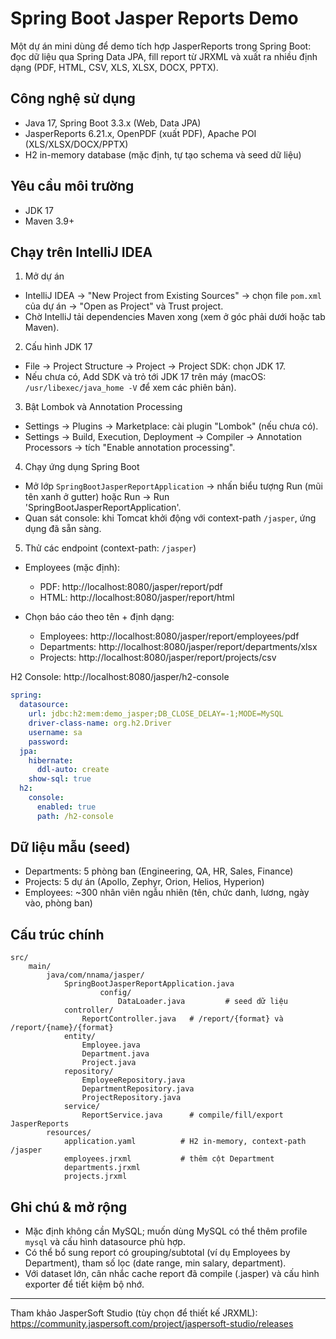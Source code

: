 # Spring Boot Jasper Reports Demo

Một dự án mini dùng để demo tích hợp JasperReports trong Spring Boot: đọc dữ liệu qua Spring Data JPA, fill report từ JRXML và xuất ra nhiều định dạng (PDF, HTML, CSV, XLS, XLSX, DOCX, PPTX).

## Công nghệ sử dụng
- Java 17, Spring Boot 3.3.x (Web, Data JPA)
- JasperReports 6.21.x, OpenPDF (xuất PDF), Apache POI (XLS/XLSX/DOCX/PPTX)
- H2 in-memory database (mặc định, tự tạo schema và seed dữ liệu)

## Yêu cầu môi trường
- JDK 17
- Maven 3.9+

## Chạy trên IntelliJ IDEA
1) Mở dự án
- IntelliJ IDEA → "New Project from Existing Sources" → chọn file `pom.xml` của dự án → "Open as Project" và Trust project.
- Chờ IntelliJ tải dependencies Maven xong (xem ở góc phải dưới hoặc tab Maven).

2) Cấu hình JDK 17
- File → Project Structure → Project → Project SDK: chọn JDK 17.
- Nếu chưa có, Add SDK và trỏ tới JDK 17 trên máy (macOS: `/usr/libexec/java_home -V` để xem các phiên bản).

3) Bật Lombok và Annotation Processing
- Settings → Plugins → Marketplace: cài plugin "Lombok" (nếu chưa có).
- Settings → Build, Execution, Deployment → Compiler → Annotation Processors → tích "Enable annotation processing".

4) Chạy ứng dụng Spring Boot
- Mở lớp `SpringBootJasperReportApplication` → nhấn biểu tượng Run (mũi tên xanh ở gutter) hoặc Run → Run 'SpringBootJasperReportApplication'.
- Quan sát console: khi Tomcat khởi động với context-path `/jasper`, ứng dụng đã sẵn sàng.

5) Thử các endpoint (context-path: `/jasper`)
- Employees (mặc định):
	- PDF: http://localhost:8080/jasper/report/pdf
	- HTML: http://localhost:8080/jasper/report/html

- Chọn báo cáo theo tên + định dạng:
	- Employees: http://localhost:8080/jasper/report/employees/pdf
	- Departments: http://localhost:8080/jasper/report/departments/xlsx
	- Projects: http://localhost:8080/jasper/report/projects/csv

H2 Console: http://localhost:8080/jasper/h2-console  
```yaml
spring:
  datasource:
    url: jdbc:h2:mem:demo_jasper;DB_CLOSE_DELAY=-1;MODE=MySQL
    driver-class-name: org.h2.Driver
    username: sa
    password:
  jpa:
    hibernate:
      ddl-auto: create
    show-sql: true
  h2:
    console:
      enabled: true
      path: /h2-console
```

## Dữ liệu mẫu (seed)
- Departments: 5 phòng ban (Engineering, QA, HR, Sales, Finance)
- Projects: 5 dự án (Apollo, Zephyr, Orion, Helios, Hyperion)
- Employees: ~300 nhân viên ngẫu nhiên (tên, chức danh, lương, ngày vào, phòng ban)

## Cấu trúc chính
```
src/
	main/
		java/com/nnama/jasper/
			SpringBootJasperReportApplication.java
					config/
						DataLoader.java         # seed dữ liệu
			controller/
				ReportController.java   # /report/{format} và /report/{name}/{format}
			entity/
				Employee.java
				Department.java
				Project.java
			repository/
				EmployeeRepository.java
				DepartmentRepository.java
				ProjectRepository.java
			service/
				ReportService.java      # compile/fill/export JasperReports
		resources/
			application.yaml          # H2 in-memory, context-path /jasper
			employees.jrxml           # thêm cột Department
			departments.jrxml
			projects.jrxml
```

## Ghi chú & mở rộng
- Mặc định không cần MySQL; muốn dùng MySQL có thể thêm profile `mysql` và cấu hình datasource phù hợp.
- Có thể bổ sung report có grouping/subtotal (ví dụ Employees by Department), tham số lọc (date range, min salary, department).
- Với dataset lớn, cân nhắc cache report đã compile (.jasper) và cấu hình exporter để tiết kiệm bộ nhớ.

---
Tham khảo JasperSoft Studio (tùy chọn để thiết kế JRXML):  
https://community.jaspersoft.com/project/jaspersoft-studio/releases
